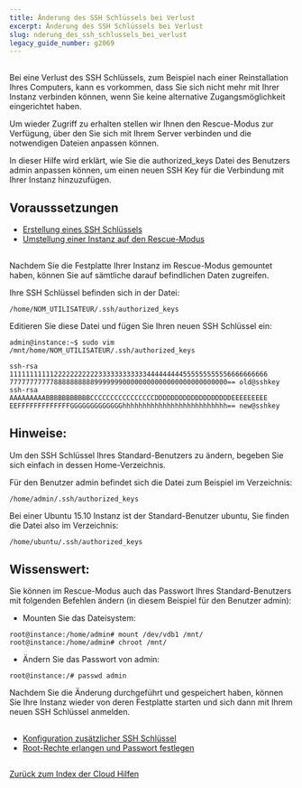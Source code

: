 ```yaml
---
title: Änderung des SSH Schlüssels bei Verlust
excerpt: Änderung des SSH Schlüssels bei Verlust
slug: nderung_des_ssh_schlussels_bei_verlust
legacy_guide_number: g2069
---
```



## 
Bei eine Verlust des SSH Schlüssels, zum Beispiel nach einer Reinstallation Ihres Computers, kann es vorkommen, dass Sie sich nicht mehr mit Ihrer Instanz verbinden können, wenn Sie keine alternative Zugangsmöglichkeit eingerichtet haben.

Um wieder Zugriff zu erhalten stellen wir Ihnen den Rescue-Modus zur Verfügung, über den Sie sich mit Ihrem Server verbinden und die notwendigen Dateien anpassen können.

In dieser Hilfe wird erklärt, wie Sie die authorized_keys Datei des Benutzers admin anpassen können, um einen neuen SSH Key für die Verbindung mit Ihrer Instanz hinzuzufügen.


## Vorausssetzungen

- [Erstellung eines SSH Schlüssels]({legacy}1769)
- [Umstellung einer Instanz auf den Rescue-Modus]({legacy}2029)




## 
Nachdem Sie die Festplatte Ihrer Instanz im Rescue-Modus gemountet haben, können Sie auf sämtliche darauf befindlichen Daten zugreifen.

Ihre SSH Schlüssel befinden sich in der Datei:


```
/home/NOM_UTILISATEUR/.ssh/authorized_keys
```


Editieren Sie diese Datei und fügen Sie Ihren neuen SSH Schlüssel ein:


```
admin@instance:~$ sudo vim /mnt/home/NOM_UTILISATEUR/.ssh/authorized_keys

ssh-rsa 1111111111122222222222333333333333444444444555555555556666666666
777777777778888888888999999900000000000000000000000000== old@sshkey
ssh-rsa AAAAAAAAABBBBBBBBBBBCCCCCCCCCCCCCCCCDDDDDDDDDDDDDDDDDDDEEEEEEEEE
EEFFFFFFFFFFFFFGGGGGGGGGGGGGhhhhhhhhhhhhhhhhhhhhhhhhhh== new@sshkey
```



## Hinweise:
Um den SSH Schlüssel Ihres Standard-Benutzers zu ändern, begeben Sie sich einfach in dessen Home-Verzeichnis.

Für den Benutzer admin befindet sich die Datei zum Beispiel im Verzeichnis:


```
/home/admin/.ssh/authorized_keys
```


Bei einer Ubuntu 15.10 Instanz ist der Standard-Benutzer ubuntu, Sie finden die Datei also im Verzeichnis:


```
/home/ubuntu/.ssh/authorized_keys
```



## Wissenswert:
Sie können im Rescue-Modus auch das Passwort Ihres Standard-Benutzers mit folgenden Befehlen ändern (in diesem Beispiel für den Benutzer admin):


- Mounten Sie das Dateisystem:


```
root@instance:/home/admin# mount /dev/vdb1 /mnt/
root@instance:/home/admin# chroot /mnt/
```


- Ändern Sie das Passwort von admin:


```
root@instance:/# passwd admin
```



Nachdem Sie die Änderung durchgeführt und gespeichert haben, können Sie Ihre Instanz wieder von deren Festplatte starten und sich dann mit Ihrem neuen SSH Schlüssel anmelden.


## 

- [Konfiguration zusätzlicher SSH Schlüssel]({legacy}1924)
- [Root-Rechte erlangen und Passwort festlegen]({legacy}1786)




## 
[Zurück zum Index der Cloud Hilfen]({legacy}1785)

